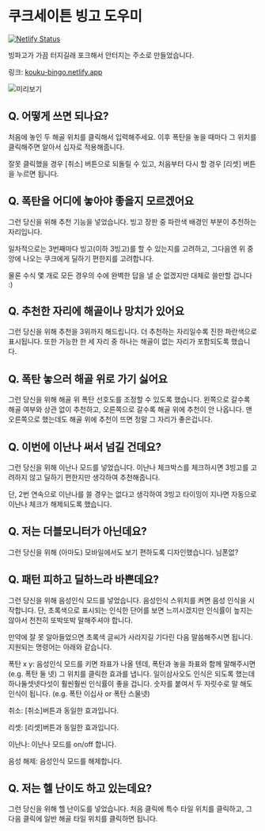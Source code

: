# 쿠크세이튼 빙고 도우미

[![Netlify Status](https://api.netlify.com/api/v1/badges/04236425-1fb1-4162-a15b-c56fe961032e/deploy-status)](https://app.netlify.com/sites/kouku-bingo/deploys)

빙파고가 가끔 터지길래 포크해서 안터지는 주소로 만들었습니다.

링크: [kouku-bingo.netlify.app](https://kouku-bingo.netlify.app/)

![미리보기](https://raw.githubusercontent.com/ialy1595/kouku-saton-bingo/master/screenshot/screenshot.jpg)

## Q. 어떻게 쓰면 되나요?

처음에 놓인 두 해골 위치를 클릭해서 입력해주세요. 이후 폭탄을 놓을 때마다 그 위치를 클릭해주면 알아서 십자로 적용해줍니다.

잘못 클릭했을 경우 [취소] 버튼으로 되돌릴 수 있고, 처음부터 다시 할 경우 [리셋] 버튼을 누르면 됩니다.

## Q. 폭탄을 어디에 놓아야 좋을지 모르겠어요

그런 당신을 위해 추천 기능을 넣었습니다. 빙고 장판 중 파란색 배경인 부분이 추천하는 자리입니다.

일차적으로는 3번째마다 빙고(이하 3빙고)를 할 수 있는지를 고려하고, 그다음엔 위 중앙에 나오는 쿠크에게 딜하기 편한지를 고려합니다.

물론 수식 몇 개로 모든 경우의 수에 완벽한 답을 낼 순 없겠지만 대체로 쓸만할 겁니다 :)

## Q. 추천한 자리에 해골이나 망치가 있어요

그런 당신을 위해 추천을 3위까지 해드립니다. 더 추천하는 자리일수록 진한 파란색으로 표시됩니다. 또한 가능한 한 세 자리 중 하나는 해골이 없는 자리가 포함되도록 했습니다.

## Q. 폭탄 놓으러 해골 위로 가기 싫어요

그런 당신을 위해 해골 위 폭탄 선호도를 조정할 수 있도록 했습니다. 왼쪽으로 갈수록 해골 여부와 상관 없이 추천하고, 오른쪽으로 갈수록 해골 위에 추천이 안 나옵니다. 맨 오른쪽으로 했는데도 해골 위에 추천이 뜨면 정말 그 자리가 좋은겁니다.

## Q. 이번에 이난나 써서 넘길 건데요?

그런 당신을 위해 이난나 모드를 넣었습니다. 이난나 체크박스를 체크하시면 3빙고를 고려하지 않고 딜하기 편한지만 생각하여 추천해줍니다.

단, 2번 연속으로 이난나를 쓸 경우는 없다고 생각하여 3빙고 타이밍이 지나면 자동으로 이난나 체크가 해제되도록 했습니다.

## Q. 저는 더블모니터가 아닌데요?

그런 당신을 위해 (아마도) 모바일에서도 보기 편하도록 디자인했습니다. 님폰없?

## Q. 패턴 피하고 딜하느라 바쁜데요?

그런 당신을 위해 음성인식 모드를 넣었습니다. 음성인식 스위치를 켜면 음성 인식을 시작합니다. 단, 초록색으로 표시되는 인식한 단어를 보면 느끼시겠지만 인식률이 높지는 않아서 천천히 또박또박 말해주셔야 합니다.

만약에 잘 못 알아들었으면 초록색 글씨가 사라지길 기다린 다음 말씀해주시면 됩니다. 지원되는 명령어는 아래와 같습니다.

폭탄 x y: 음성인식 모드를 키면 좌표가 나올 텐데, 폭탄과 놓을 좌표와 함께 말해주시면(e.g. 폭탄 둘 넷) 그 위치를 클릭한 효과를 냅니다. 일이삼사오도 인식은 되도록 했는데 하나둘셋넷다섯이 훨씬훨씬 인식률이 좋을 겁니다. 숫자를 붙여서 두 자릿수로 말 해도 인식이 됩니다. (e.g. 폭탄 이십사 or 폭탄 스물넷)

취소: [취소]버튼과 동일한 효과입니다.

리셋: [리셋]버튼과 동일한 효과입니다.

이난나: 이난나 모드를 on/off 합니다.

음성 해제: 음성인식 모드를 해제합니다.

## Q. 저는 헬 난이도 하고 있는데요?

그런 당신을 위해 헬 난이도를 넣었습니다. 처음 클릭에 특수 타일 위치를 클릭하고, 그 다음 클릭에 일반 해골 타일 위치를 클릭하면 됩니다.